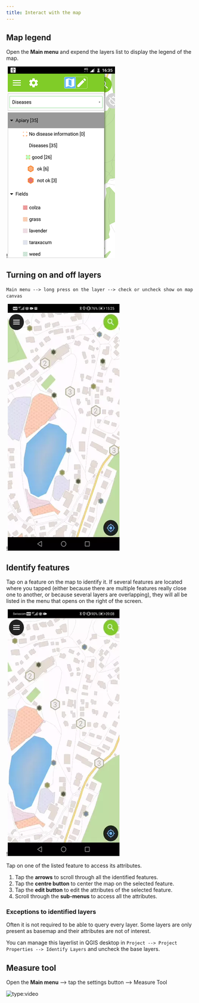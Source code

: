 ```yaml
---
title: Interact with the map
---
```


## Map legend

Open the **Main menu** and expend the layers list to display the legend
of the map.

!![](../assets/images/user-guide_legend.png)

## Turning on and off layers

`Main menu --> long press on the layer --> check or uncheck show on map canvas`

!![](../assets/images/turning_on_off.webp)

## Identify features

Tap on a feature on the map to identify it. If several features are
located where you tapped (either because there are multiple features
really close one to another, or because several layers are overlapping),
they will all be listed in the menu that opens on the right of the
screen.

!![](../assets/images/identify_features.webp)

Tap on one of the listed feature to access its attributes.

1.  Tap the **arrows** to scroll through all the identified features.
2.  Tap the **centre button** to center the map on the selected feature.
3.  Tap the **edit button** to edit the attributes of the selected
    feature.
4.  Scroll through the **sub-menus** to access all the attributes.

### Exceptions to identified layers

Often it is not required to be able to query every layer. Some layers
are only present as basemap and their attributes are not of interest.

You can manage this layerlist in QGIS desktop in
`Project --> Project Properties --> Identify Layers` and uncheck the base layers.

## Measure tool

Open the **Main menu** --> tap the settings button --> Measure Tool

![type:video](https://player.vimeo.com/video/499565725)
